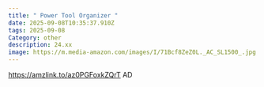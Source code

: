 ```yaml
---
title: " Power Tool Organizer "
date: 2025-09-08T10:35:37.910Z
tags: 2025-09-08
Category: other
description: 24.xx
image: https://m.media-amazon.com/images/I/71Bcf8ZeZ0L._AC_SL1500_.jpg
---
```

https://amzlink.to/az0PGFoxkZQrT
AD